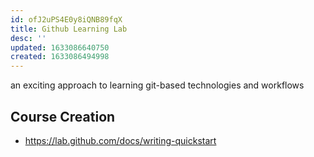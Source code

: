 ```yaml
---
id: ofJ2uPS4E0y8iQNB89fqX
title: Github Learning Lab
desc: ''
updated: 1633086640750
created: 1633086494998
---
```


an exciting approach to learning git-based technologies and workflows

## Course Creation

- https://lab.github.com/docs/writing-quickstart
